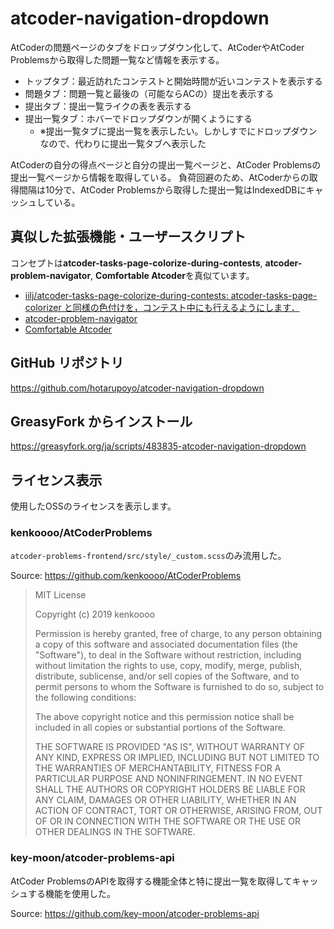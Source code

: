 # atcoder-navigation-dropdown

AtCoderの問題ページのタブをドロップダウン化して、AtCoderやAtCoder Problemsから取得した問題一覧など情報を表示する。

- トップタブ：最近訪れたコンテストと開始時間が近いコンテストを表示する
- 問題タブ：問題一覧と最後の（可能ならACの）提出を表示する
- 提出タブ：提出一覧ライクの表を表示する
- 提出一覧タブ：ホバーでドロップダウンが開くようにする
  - ※提出一覧タブに提出一覧を表示したい。しかしすでにドロップダウンなので、代わりに提出一覧タブへ表示した

AtCoderの自分の得点ページと自分の提出一覧ページと、AtCoder Problemsの提出一覧ページから情報を取得している。
負荷回避のため、AtCoderからの取得間隔は10分で、AtCoder Problemsから取得した提出一覧はIndexedDBにキャッシュしている。

## 真似した拡張機能・ユーザースクリプト

コンセプトは**atcoder-tasks-page-colorize-during-contests**, **atcoder-problem-navigator**, **Comfortable Atcoder**を真似ています。

- [iilj/atcoder\-tasks\-page\-colorize\-during\-contests: atcoder\-tasks\-page\-colorizer と同様の色付けを，コンテスト中にも行えるようにします．](https://github.com/iilj/atcoder-tasks-page-colorize-during-contests)
- [atcoder\-problem\-navigator](https://greasyfork.org/ja/scripts/383360-atcoder-problem-navigator)
- [Comfortable Atcoder](https://chromewebstore.google.com/detail/comfortable-atcoder/ipmmkccdccnephfilbjdnmnfcbopbpaj)

## GitHub リポジトリ

<https://github.com/hotarupoyo/atcoder-navigation-dropdown>

## GreasyFork からインストール

<https://greasyfork.org/ja/scripts/483835-atcoder-navigation-dropdown>

## ライセンス表示

使用したOSSのライセンスを表示します。

### kenkoooo/AtCoderProblems

`atcoder-problems-frontend/src/style/_custom.scss`のみ流用した。

Source: <https://github.com/kenkoooo/AtCoderProblems>

> MIT License
>
> Copyright (c) 2019 kenkoooo
>
> Permission is hereby granted, free of charge, to any person obtaining a copy
> of this software and associated documentation files (the "Software"), to deal
> in the Software without restriction, including without limitation the rights
> to use, copy, modify, merge, publish, distribute, sublicense, and/or sell
> copies of the Software, and to permit persons to whom the Software is
> furnished to do so, subject to the following conditions:
>
> The above copyright notice and this permission notice shall be included in all
> copies or substantial portions of the Software.
>
> THE SOFTWARE IS PROVIDED "AS IS", WITHOUT WARRANTY OF ANY KIND, EXPRESS OR
> IMPLIED, INCLUDING BUT NOT LIMITED TO THE WARRANTIES OF MERCHANTABILITY,
> FITNESS FOR A PARTICULAR PURPOSE AND NONINFRINGEMENT. IN NO EVENT SHALL THE
> AUTHORS OR COPYRIGHT HOLDERS BE LIABLE FOR ANY CLAIM, DAMAGES OR OTHER
> LIABILITY, WHETHER IN AN ACTION OF CONTRACT, TORT OR OTHERWISE, ARISING FROM,
> OUT OF OR IN CONNECTION WITH THE SOFTWARE OR THE USE OR OTHER DEALINGS IN THE
> SOFTWARE.

### key-moon/atcoder-problems-api

AtCoder ProblemsのAPIを取得する機能全体と特に提出一覧を取得してキャッシュする機能を使用した。

Source: <https://github.com/key-moon/atcoder-problems-api>
